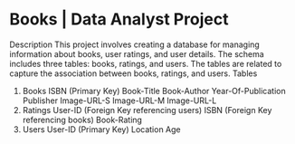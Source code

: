 # Books | Data Analyst Project

Description
This project involves creating a database for managing information about books, user ratings, and user details. The schema includes three tables: books, ratings, and users. The tables are related to capture the association between books, ratings, and users.
Tables
1. Books
ISBN (Primary Key)
Book-Title
Book-Author
Year-Of-Publication
Publisher
Image-URL-S
Image-URL-M
Image-URL-L
2. Ratings
User-ID (Foreign Key referencing users)
ISBN (Foreign Key referencing books)
Book-Rating
3. Users
User-ID (Primary Key)
Location
Age

